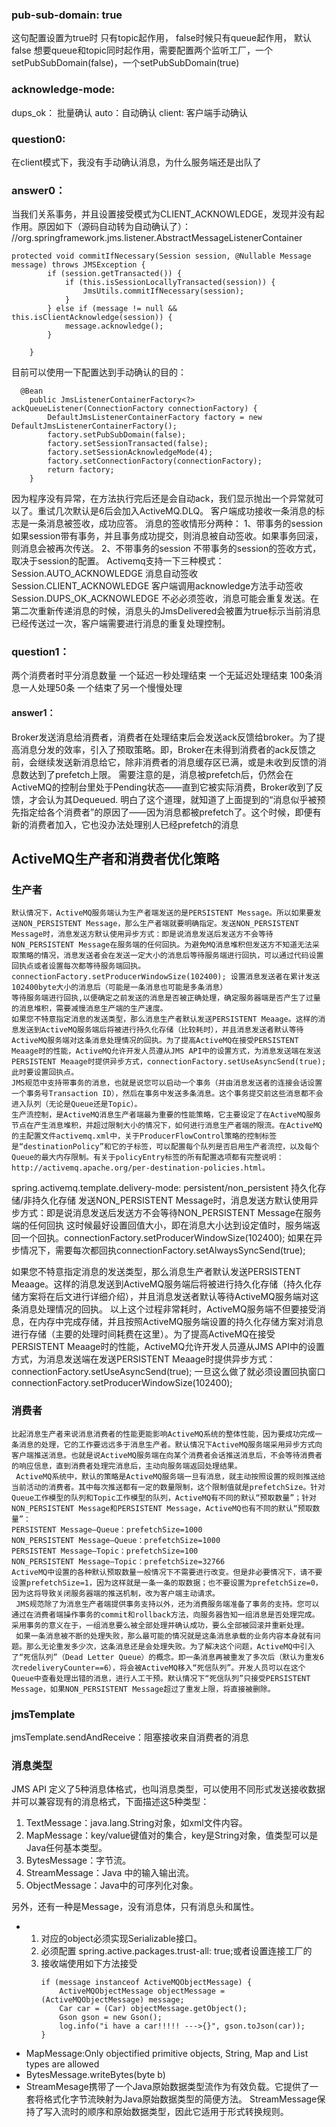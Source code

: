    ### pub-sub-domain: true
   这句配置设置为true时 只有topic起作用， false时候只有queue起作用， 默认false
   想要queue和topic同时起作用，需要配置两个监听工厂，一个setPubSubDomain(false)，一个setPubSubDomain(true)
   ### acknowledge-mode: 
   dups_ok： 批量确认
   auto：自动确认 
   client: 客户端手动确认
   ### question0:
   在client模式下，我没有手动确认消息，为什么服务端还是出队了
   ### answer0： 
   当我们关系事务，并且设置接受模式为CLIENT_ACKNOWLEDGE，发现并没有起作用。原因如下（源码自动转为自动确认了）：
    //org.springframework.jms.listener.AbstractMessageListenerContainer
   ```
   protected void commitIfNecessary(Session session, @Nullable Message message) throws JMSException {
           if (session.getTransacted()) {
               if (this.isSessionLocallyTransacted(session)) {
                   JmsUtils.commitIfNecessary(session);
               }
           } else if (message != null && this.isClientAcknowledge(session)) {
               message.acknowledge();
           }
   
       }
   ```
   目前可以使用一下配置达到手动确认的目的：
   ```
     @Bean
       public JmsListenerContainerFactory<?> ackQueueListener(ConnectionFactory connectionFactory) {
           DefaultJmsListenerContainerFactory factory = new DefaultJmsListenerContainerFactory();
           factory.setPubSubDomain(false);
           factory.setSessionTransacted(false);
           factory.setSessionAcknowledgeMode(4);
           factory.setConnectionFactory(connectionFactory);
           return factory;
       }
   ```
   因为程序没有异常，在方法执行完后还是会自动ack，我们显示抛出一个异常就可以了。重试几次默认是6后会加入ActiveMQ.DLQ。
   客户端成功接收一条消息的标志是一条消息被签收，成功应答。
   消息的签收情形分两种：
   1、带事务的session
    如果session带有事务，并且事务成功提交，则消息被自动签收。如果事务回滚，则消息会被再次传送。
   2、不带事务的session
    不带事务的session的签收方式，取决于session的配置。
   Activemq支持一下三种模式：
     Session.AUTO_ACKNOWLEDGE  消息自动签收
     Session.CLIENT_ACKNOWLEDGE  客户端调用acknowledge方法手动签收
     Session.DUPS_OK_ACKNOWLEDGE 不必必须签收，消息可能会重复发送。在第二次重新传递消息的时候，消息头的JmsDelivered会被置为true标示当前消息已经传送过一次，客户端需要进行消息的重复处理控制。
   ### question1： 
   两个消费者时平分消息数量 一个延迟一秒处理结束 一个无延迟处理结束 100条消息一人处理50条 一个结束了另一个慢慢处理
   #### answer1：
   Broker发送消息给消费者，消费者在处理结束后会发送ack反馈给broker。为了提高消息分发的效率，引入了预取策略。即，Broker在未得到消费者的ack反馈之前，会继续发送新消息给它，除非消费者的消息缓存区已满，或是未收到反馈的消息数达到了prefetch上限。
   需要注意的是，消息被prefetch后，仍然会在ActiveMQ的控制台里处于Pending状态——直到它被实际消费，Broker收到了反馈，才会认为其Dequeued.
   明白了这个道理，就知道了上面提到的“消息似乎被预先指定给各个消费者”的原因了——因为消息都被prefetch了。这个时候，即便有新的消费者加入，它也没办法处理别人已经prefetch的消息
   
   ## ActiveMQ生产者和消费者优化策略 
   ### 生产者
    默认情况下，ActiveMQ服务端认为生产者端发送的是PERSISTENT Message。所以如果要发送NON_PERSISTENT Message，那么生产者端就要明确指定。发送NON_PERSISTENT Message时，消息发送方默认使用异步方式：即是说消息发送后发送方不会等待NON_PERSISTENT Message在服务端的任何回执。为避免MQ消息堆积但发送方不知道无法采取策略的情况，消息发送者会在发送一定大小的消息后等待服务端进行回执，可以通过代码设置回执点或者设置每次都等待服务端回执。connectionFactory.setProducerWindowSize(102400); 设置消息发送者在累计发送102400byte大小的消息后（可能是一条消息也可能是多条消息）
    等待服务端进行回执,以便确定之前发送的消息是否被正确处理，确定服务器端是否产生了过量的消息堆积，需要减慢消息生产端的生产速度。
    如果您不特意指定消息的发送类型，那么消息生产者默认发送PERSISTENT Meaage。这样的消息发送到ActiveMQ服务端后将被进行持久化存储（比较耗时），并且消息发送者默认等待ActiveMQ服务端对这条消息处理情况的回执。为了提高ActiveMQ在接受PERSISTENT Meaage时的性能，ActiveMQ允许开发人员遵从JMS API中的设置方式，为消息发送端在发送PERSISTENT Meaage时提供异步方式，connectionFactory.setUseAsyncSend(true);此时要设置回执点。
    JMS规范中支持带事务的消息，也就是说您可以启动一个事务（并由消息发送者的连接会话设置一个事务号Transaction ID），然后在事务中发送多条消息。这个事务提交前这些消息都不会进入队列（无论是Queue还是Topic）。
    生产流控制，是ActiveMQ消息生产者端最为重要的性能策略，它主要设定了在ActiveMQ服务节点在产生消息堆积，并超过限制大小的情况下，如何进行消息生产者端的限流。在ActiveMQ的主配置文件activemq.xml中，关于ProducerFlowControl策略的控制标签是“destinationPolicy”和它的子标签，可以配置每个队列是否启用生产者流控，以及每个Queue的最大内存限制。有关于policyEntry标签的所有配置选项都有完整说明：http://activemq.apache.org/per-destination-policies.html。
   spring.activemq.template.delivery-mode: persistent/non_persistent  持久化存储/非持久化存储
   发送NON_PERSISTENT Message时，消息发送方默认使用异步方式：即是说消息发送后发送方不会等待NON_PERSISTENT Message在服务端的任何回执
   这时候最好设置回值大小，即在消息大小达到设定值时，服务端返回一个回执。connectionFactory.setProducerWindowSize(102400);
   如果在异步情况下，需要每次都回执connectionFactory.setAlwaysSyncSend(true);
   
   如果您不特意指定消息的发送类型，那么消息生产者默认发送PERSISTENT Meaage。这样的消息发送到ActiveMQ服务端后将被进行持久化存储（持久化存储方案将在后文进行详细介绍），并且消息发送者默认等待ActiveMQ服务端对这条消息处理情况的回执。
   以上这个过程非常耗时，ActiveMQ服务端不但要接受消息，在内存中完成存储，并且按照ActiveMQ服务端设置的持久化存储方案对消息进行存储（主要的处理时间耗费在这里）。为了提高ActiveMQ在接受PERSISTENT Meaage时的性能，ActiveMQ允许开发人员遵从JMS API中的设置方式，为消息发送端在发送PERSISTENT Meaage时提供异步方式：
   connectionFactory.setUseAsyncSend(true); 一旦这么做了就必须设置回执窗口 connectionFactory.setProducerWindowSize(102400);
   ### 消费者
    比起消息生产者来说消息消费者的性能更能影响ActiveMQ系统的整体性能，因为要成功完成一条消息的处理，它的工作要远远多于消息生产者。默认情况下ActiveMQ服务端采用异步方式向客户端推送消息。也就是说ActiveMQ服务端在向某个消费者会话推送消息后，不会等待消费者的响应信息，直到消费者处理完消息后，主动向服务端返回处理结果。
     ActiveMQ系统中，默认的策略是ActiveMQ服务端一旦有消息，就主动按照设置的规则推送给当前活动的消费者。其中每次推送都有一定的数量限制，这个限制值就是prefetchSize。针对Queue工作模型的队列和Topic工作模型的队列，ActiveMQ有不同的默认“预取数量”；针对NON_PERSISTENT Message和PERSISTENT Message，ActiveMQ也有不同的默认“预取数量”：
    PERSISTENT Message—Queue：prefetchSize=1000
    NON_PERSISTENT Message—Queue：prefetchSize=1000
    PERSISTENT Message—Topic：prefetchSize=100
    NON_PERSISTENT Message—Topic：prefetchSize=32766
    ActiveMQ中设置的各种默认预取数量一般情况下不需要进行改变。但是非必要情况下，请不要设置prefetchSize=1，因为这样就是一条一条的取数据；也不要设置为prefetchSize=0，因为这将导致关闭服务器端的推送机制，改为客户端主动请求。
     JMS规范除了为消息生产者端提供事务支持以外，还为消费服务端准备了事务的支持。您可以通过在消费者端操作事务的commit和rollback方法，向服务器告知一组消息是否处理完成。采用事务的意义在于，一组消息要么被全部处理并确认成功，要么全部被回滚并重新处理。
     如果一条消息被不断的处理失败，那么最可能的情况就是这条消息承载的业务内容本身就有问题。那么无论重发多少次，这条消息还是会处理失败。为了解决这个问题，ActiveMQ中引入了“死信队列”（Dead Letter Queue）的概念。即一条消息再被重发了多次后（默认为重发6次redeliveryCounter==6），将会被ActiveMQ移入“死信队列”。开发人员可以在这个Queue中查看处理出错的消息，进行人工干预。默认情况下“死信队列”只接受PERSISTENT Message，如果NON_PERSISTENT Message超过了重发上限，将直接被删除。
  
 ### jmsTemplate
 jmsTemplate.sendAndReceive：阻塞接收来自消费者的消息

 ### 消息类型
 JMS API 定义了5种消息体格式，也叫消息类型，可以使用不同形式发送接收数据并可以兼容现有的消息格式，下面描述这5种类型： 
 1. TextMessage：java.lang.String对象，如xml文件内容。
 2. MapMessage：key/value键值对的集合，key是String对象，值类型可以是Java任何基本类型。 
 3. BytesMessage：字节流。
 4. StreamMessage：Java 中的输入输出流。
 5. ObjectMessage：Java中的可序列化对象。
  
 另外，还有一种是Message，没有消息体，只有消息头和属性。   
 
 -  1. 对应的object必须实现Serializable接口。
    2. 必须配置 spring.active.packages.trust-all: true;或者设置连接工厂的<property name="trustAllPackages" value="true"/>
    3. 接收端使用如下方法接受
       ```
       if (message instanceof ActiveMQObjectMessage) {
           ActiveMQObjectMessage objectMessage = (ActiveMQObjectMessage) message;
           Car car = (Car) objectMessage.getObject();
           Gson gson = new Gson();
           log.info("i have a car!!!!! --->{}", gson.toJson(car));
       }
       ```
 - MapMessage:Only objectified primitive objects, String, Map and List types are allowed
 - BytesMessage.writeBytes(byte b)
 - StreamMesage携带了一个Java原始数据类型流作为有效负载。它提供了一套将格式化字节流映射为Java原始数据类型的简便方法。 
   StreamMessage保持了写入流时的顺序和原始数据类型，因此它适用于形式转换规则。